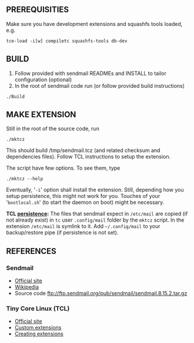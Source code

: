 ## PREREQUISITIES

Make sure you have development extensions and squashfs tools loaded, e.g.

```tce-load -i[w] compiletc squashfs-tools db-dev```


## BUILD

1. Follow provided with sendmail READMEs and INSTALL to tailor configuration (optional)
2. In the root of sendmail code run (or follow provided build instructions)

```./Build```


## MAKE EXTENSION

Still in the root of the source code, run

```./mktcz```

This should build /tmp/sendmail.tcz (and related checksum and dependencies files).
Follow TCL instructions to setup the extension.

The script have few options. To see them, type

```./mktcz --help```

Eventually, '`-i`' option shall install the extension.
Still, depending how you setup persistence, this might not
work for you. Touches of your '`bootlocal.sh`' (to start the
daemon on boot) might be necessary.

**TCL [persistence](http://wiki.tinycorelinux.net/wiki:start#persistence):**
The files that sendmail expect in `/etc/mail` are copied (if not already exist)
in `tc` user `.config/mail` folder by the `mktcz` script. In the extension
`/etc/mail` is symlink to it.
Add `~/.config/mail` to your backup/restore pipe (if persistence is not set).


## REFERENCES
### Sendmail
* [Official site](http://www.sendmail.com/)
* [Wikipedia](https://en.wikipedia.org/wiki/Sendmail)
* Source code ftp://ftp.sendmail.org/pub/sendmail/sendmail.8.15.2.tar.gz
### Tiny Core Linux (TCL)
* [Official site](http://distro.ibiblio.org/tinycorelinux/)
* [Custom extensions](http://wiki.tinycorelinux.net/wiki:extension_for_settings)
* [Creating extensions](http://wiki.tinycorelinux.net/wiki:creating_extensions)
